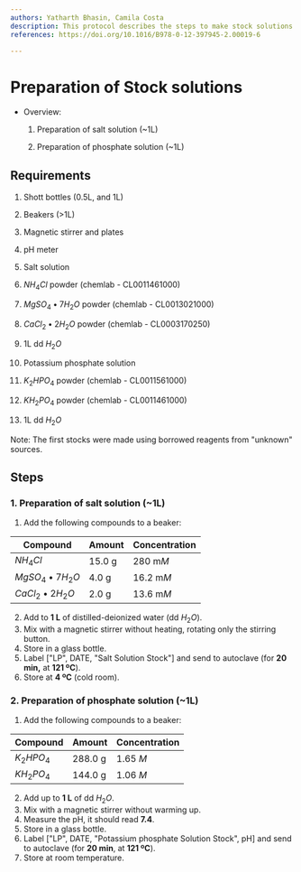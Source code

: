 ```yaml
---
authors: Yatharth Bhasin, Camila Costa
description: This protocol describes the steps to make stock solutions that are used for media preparation.
references: https://doi.org/10.1016/B978-0-12-397945-2.00019-6

---
```


# Preparation of Stock solutions

+ Overview:

	1. Preparation of salt solution (~1L)

	2. Preparation of phosphate solution  (~1L)


## Requirements

1. Shott bottles (0.5L, and 1L)

2. Beakers (>1L)

3. Magnetic stirrer and plates

4. pH meter

5. Salt solution
  1. $NH_4Cl$ powder (chemlab - CL0011461000)
  2. $MgSO_4•7H_2O$ powder (chemlab - CL0013021000)
  3. $CaCl_2•2H_2O$ powder (chemlab - CL0003170250)
  4. 1L dd $H_2O$

6. Potassium phosphate solution
  1. $K_2HPO_4$ powder (chemlab - CL0011561000)

  2. $KH_2PO_4$ powder (chemlab - CL0011461000)

  3. 1L dd $H_2O$

  	

Note: The first stocks were made using borrowed reagents from "unknown" sources.



## Steps

###  1. Preparation of salt solution (~1L)

1. Add the following compounds to a beaker:

| **Compound**   | **Amount** | **Concentration** |
| -------------- | ---------- | ----------------- |
| $NH_4Cl$       | 15.0 g     | 280 m*M*          |
| $MgSO_4•7H_2O$ | 4.0 g      | 16.2 m*M*         |
| $CaCl_2•2H_2O$ | 2.0 g      | 13.6 m*M*         |

2. Add to **1 L** of distilled-deionized water (dd $H_2O$).
3. Mix with a magnetic stirrer without heating, rotating only the stirring button.
4. Store in a glass bottle.
5. Label ["LP", DATE, "Salt Solution Stock"] and send to autoclave (for **20 min,** at **121 ºC**).
6. Store at **4 ºC** (cold room).

###  2. Preparation of phosphate solution  (~1L)

1. Add the following compounds to a beaker:

| **Compound** | **Amount** | **Concentration** |
| ------------ | ---------- | ----------------- |
| $K_2HPO_4$   | 288.0 g    | 1.65 *M*          |
| $KH_2PO_4$   | 144.0 g    | 1.06 *M*          |

2. Add up to **1 L** of dd $H_2O$.
3. Mix with a magnetic stirrer without warming up.
4. Measure the pH, it should read **7.4**.
5. Store in a glass bottle.
6. Label ["LP", DATE, "Potassium phosphate Solution Stock", pH]  and send to autoclave (for **20 min**, at **121 ºC**).
7. Store at room temperature.

 